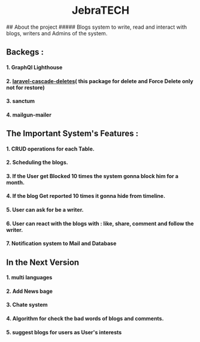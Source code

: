 <center><h1> JebraTECH </h1></center>
## About the project
##### Blogs system to write, read and interact with blogs, writers and Admins of the system.

## Backegs :
#### 1. GraphQl Lighthouse 
#### 2. <a href='https://github.com/shiftonelabs/laravel-cascade-deletes'>laravel-cascade-deletes</a>( this package for <b>delete and Force Delete</b> only not for restore)
#### 3. sanctum 
#### 4. mailgun-mailer


## The Important System's Features :
#### 1. CRUD operations for each Table.  
#### 2. Scheduling the blogs.  
#### 3. If the User get Blocked 10 times the system gonna block him for a month.  
#### 4. If the blog Get reported 10 times it gonna hide from timeline.
#### 5. User can ask for be a writer.
#### 6. User can react with the blogs with : like, share, comment and follow the writer.
#### 7. Notification system to Mail and Database 

## In the Next Version
#### 1. multi languages
#### 2. Add News bage 
#### 3. Chate system 
#### 4. Algorithm for check the bad words of blogs and comments.
#### 5. suggest blogs for users as User's interests

